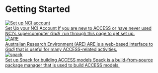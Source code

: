 # Getting Started

<div class="card-container">
    <a href="/getting_started/set_up_nci_account" class="horizontal-card" height="6rem">
        <div class="card-image-container">
            <img class="img-contain with-padding white-background" src="/assets/set_up_nci_account_logo.png" alt="Set up NCI account">
        </div>
        <div class="card-text-container">
            <span class="bold">Set Up your NCI Account</span>
            <span>
                If you are new to ACCESS or have never used NCI's supercomputer <i>Gadi</i>, run through this page to get set up.
            </span>
        </div>
    </a>
    <a href="/getting_started/are" class="horizontal-card">
        <div class="card-image-container">
            <img class="img-contain white-background with-padding" src="/assets/are_logo.svg" alt="ARE">
        </div>
        <div class="card-text-container">
            <span class="bold">Australian Research Environment (ARE)</span>
            <span>
                ARE is a web-based interface to <i>Gadi</i> that is useful for many ACCESS-related activities.
            </span>
        </div>
    </a>
    <a href="/getting_started/spack" class="horizontal-card">
        <div class="card-image-container">
            <img class="img-contain white-background with-padding" src="https://cdn.jsdelivr.net/gh/spack/spack@develop/share/spack/logo/spack-logo-text.svg" alt="spack">
        </div>
        <div class="card-text-container">
            <span class="bold">Set up Spack for building ACCESS models</span>
            <span>
                Spack is a build-from-source package manager that is used to build ACCESS models.
            </span>
        </div>
    </a>
</div>
